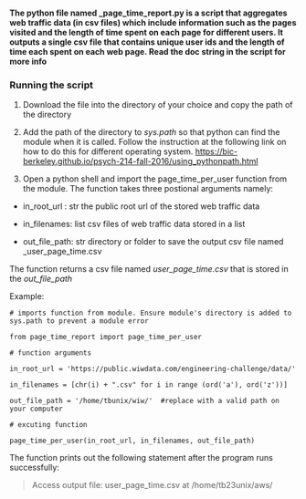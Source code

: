#### The python file named _page_time_report.py is a script that aggregates web traffic data (in csv files) which include information such as the pages visited and the length of time spent on each page for different users. It outputs a single csv file that contains unique user ids and the length of time each spent on each web page. Read the doc string in the script for more info


### Running the script

1. Download the file into the directory of your choice and copy the path of the directory 


2. Add the path of the directory to _sys.path_ so that python can find the module when it is called. Follow the instruction at  the following link on how to do this for different operating system. https://bic-berkeley.github.io/psych-214-fall-2016/using_pythonpath.html


3. Open a python shell and import the page_time_per_user function from the module. The function takes three postional arguments namely:
* in_root_url : str
              the public root url of the stored web traffic data
    
* in_filenames: list
              csv files of web traffic data stored in a list          

* out_file_path: str
                directory or folder to save the output csv file named _user_page_time.csv
                
The function returns a csv file named _user_page_time.csv_ that is stored in the _out_file_path_

Example:

~~~
# imports function from module. Ensure module's directory is added to sys.path to prevent a module error

from page_time_report import page_time_per_user       

# function arguments

in_root_url = 'https://public.wiwdata.com/engineering-challenge/data/'

in_filenames = [chr(i) + ".csv" for i in range (ord('a'), ord('z'))] 

out_file_path = '/home/tbunix/wiw/'  #replace with a valid path on your computer 

# excuting function

page_time_per_user(in_root_url, in_filenames, out_file_path)
~~~~



The function prints out the following statement after the program runs successfully:

 > Access output file: user_page_time.csv at  /home/tb23unix/aws/

